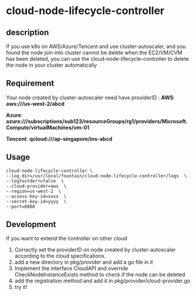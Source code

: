 # cloud-node-lifecycle-controller

## description
If you use k8s on AWS/Azure/Tencent and use cluster-autoscaler, and you found the node join into cluster cannot be delete when the EC2/VM/CVM has been deleted, you can use the cloud-node-lifecycle-controller to delete the node in your cluster automatically

## Requirement
Your node created by cluster-autoscaler need have providerID :
**AWS**:   **aws:///us-west-2/abcd**             

**Azure**: **azure:///subscriptions/sub123/resourceGroups/rg1/providers/Microsoft.Compute/virtualMachines/vm-01**

**Tencent**:   **qcloud:///ap-singapore/ins-abcd**


## Usage
```shell
cloud-node-lifecycle-controller \
--log_dir=/usr/local/fountain/cloud-node-lifecycle-controller/logs  \
--logtostderr=false  \
--cloud-provider=aws  \
--region=us-west-2  \
--access-key-id=xxxx  \
--secret-key-id=yyyy  \
--port=8080
```

## Development
If you want to extend the controller on other cloud
1. Correctly set the providerID on node created by cluster-autoscaler according to the cloud specifications.
2. add a new directory in pkg/provider and add a go file in it
3. Implement the interface CloudAPI and override CheckNodeInstanceExists method to check if the node can be deleted
4. add the registration method and add it in pkg/provider/cloud-provider.go
5. try it!